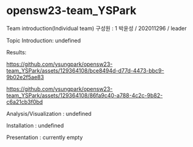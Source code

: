 # opensw23-team_YSPark

Team introduction(Individual team)
  구성원 : 1
  박윤성 / 202011296  / leader
  
  
Topic Introduction:
  undefined
  
  
Results:
  
https://github.com/ysungpark/opensw23-team_YSPark/assets/129364108/bce8494d-d77d-4473-bbc9-9b02e2f5ae83


https://github.com/ysungpark/opensw23-team_YSPark/assets/129364108/86fa9c40-a788-4c2c-9b82-c6a21cb3f0bd


  
  
Analysis/Visualization : 
  undefined
  
  
Installation : 
  undefined
  
  
Presentation :
  currently empty
